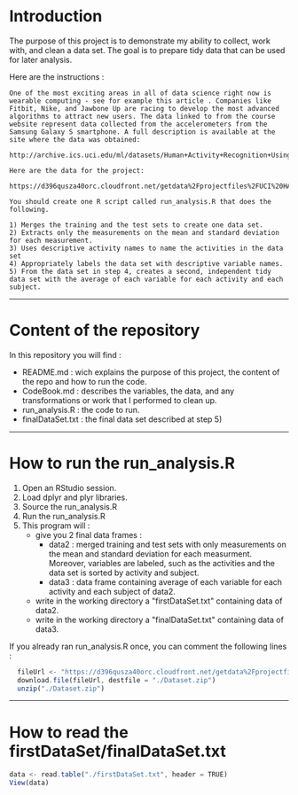 # Introduction

The purpose of this project is to demonstrate my ability to collect, work with, and clean a data set. 
The goal is to prepare tidy data that can be used for later analysis. 

Here are the instructions :

    One of the most exciting areas in all of data science right now is wearable computing - see for example this article . Companies like Fitbit, Nike, and Jawbone Up are racing to develop the most advanced algorithms to attract new users. The data linked to from the course website represent data collected from the accelerometers from the Samsung Galaxy S smartphone. A full description is available at the site where the data was obtained:

    http://archive.ics.uci.edu/ml/datasets/Human+Activity+Recognition+Using+Smartphones

    Here are the data for the project:

    https://d396qusza40orc.cloudfront.net/getdata%2Fprojectfiles%2FUCI%20HAR%20Dataset.zip

    You should create one R script called run_analysis.R that does the following.

    1) Merges the training and the test sets to create one data set.
    2) Extracts only the measurements on the mean and standard deviation for each measurement.
    3) Uses descriptive activity names to name the activities in the data set
    4) Appropriately labels the data set with descriptive variable names.
    5) From the data set in step 4, creates a second, independent tidy data set with the average of each variable for each activity and each subject.

-----------------------------------------------------------

# Content of the repository

In this repository you will find :
- README.md : wich explains the purpose of this project, the content of the repo and how to run the code.
- CodeBook.md : describes the variables, the data, and any transformations or work that I performed to clean up. 
- run_analysis.R : the code to run.
- finalDataSet.txt : the final data set described at step 5)

-----------------------------------------------------------

# How to run the run_analysis.R

1. Open an RStudio session.
2. Load dplyr and plyr libraries.
3. Source the run_analysis.R
4. Run the run_analysis.R
5. This program will :
    * give you 2 final data frames :
        * data2 : merged training and test sets with only measurements on the mean and standard deviation for each measurment. Moreover, variables are labeled, such as the activities and the data set is sorted by activity and subject.
        * data3 : data frame containing average of each variable for each activity and each subject of data2.
    * write in the working directory a "firstDataSet.txt" containing data of data2.
    * write in the working directory a "finalDataSet.txt" containing data of data3.

If you already ran run_analysis.R once, you can comment the following lines :
```javascript
  fileUrl <- "https://d396qusza40orc.cloudfront.net/getdata%2Fprojectfiles%2FUCI%20HAR%20Dataset.zip"
  download.file(fileUrl, destfile = "./Dataset.zip")
  unzip("./Dataset.zip")
```

-----------------------------------------------------------

# How to read the firstDataSet/finalDataSet.txt

```javascript
data <- read.table("./firstDataSet.txt", header = TRUE)
View(data)
```

